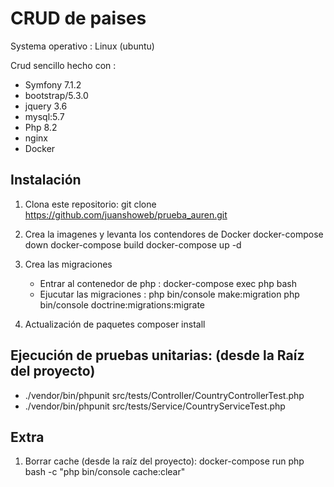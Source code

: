 # CRUD de paises

Systema operativo : Linux (ubuntu)

Crud sencillo hecho con :
- Symfony 7.1.2 
- bootstrap/5.3.0
- jquery 3.6
- mysql:5.7
- Php 8.2
- nginx
- Docker 


## Instalación

1. Clona este repositorio: git clone https://github.com/juanshoweb/prueba_auren.git

2. Crea la imagenes y levanta los contendores de Docker
    docker-compose down
    docker-compose build
    docker-compose up -d

3. Crea las migraciones
    - Entrar al contenedor de php : 
        docker-compose exec php bash
    - Ejucutar las migraciones :
        php bin/console make:migration
        php bin/console doctrine:migrations:migrate

4. Actualización de paquetes 
    composer install

## Ejecución de pruebas unitarias: (desde la Raíz del proyecto)

- ./vendor/bin/phpunit src/tests/Controller/CountryControllerTest.php
- ./vendor/bin/phpunit src/tests/Service/CountryServiceTest.php
           
## Extra

1. Borrar cache (desde la raíz del proyecto):
    docker-compose run php bash -c "php bin/console cache:clear"


